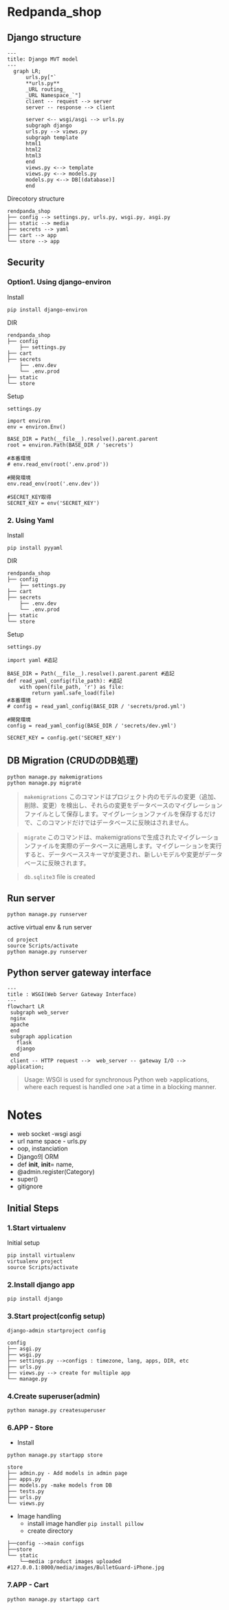 # Redpanda_shop

## Django structure


```mermaid
---
title: Django MVT model
---
  graph LR;
      urls.py["`
      **urls.py**
      _URL routing_
      _URL Namespace_`"]
      client -- request --> server
      server -- response --> client

      server <-- wsgi/asgi --> urls.py
      subgraph django
      urls.py --> views.py
      subgraph template
      html1
      html2
      html3
      end
      views.py <--> template
      views.py <--> models.py
      models.py <--> DB[(database)]
      end
```

Direcotory structure


```tree
rendpanda_shop
├── config --> settings.py, urls.py, wsgi.py, asgi.py
├── static --> media
├── secrets --> yaml
├── cart --> app
└── store --> app
```



## Security

### Option1. Using django-environ

Install 

`pip install django-environ`


DIR
```tree
rendpanda_shop
├── config
    ├── settings.py
├── cart
├── secrets
    ├── .env.dev
    └── .env.prod
├── static
└── store
```


Setup

`settings.py`
```
import environ 
env = environ.Env()

BASE_DIR = Path(__file__).resolve().parent.parent
root = environ.Path(BASE_DIR / 'secrets')

#本番環境
# env.read_env(root('.env.prod'))

#開発環境
env.read_env(root('.env.dev'))

#SECRET_KEY取得
SECRET_KEY = env('SECRET_KEY')
```

### 2. Using Yaml

Install

`pip install pyyaml`


DIR
```tree
rendpanda_shop
├── config
    ├── settings.py
├── cart
├── secrets
    ├── .env.dev
    └── .env.prod
├── static
└── store
```


Setup

`settings.py`
```
import yaml #追記

BASE_DIR = Path(__file__).resolve().parent.parent #追記
def read_yaml_config(file_path): #追記
    with open(file_path, 'r') as file:
        return yaml.safe_load(file)
#本番環境
# config = read_yaml_config(BASE_DIR / 'secrets/prod.yml')

#開発環境
config = read_yaml_config(BASE_DIR / 'secrets/dev.yml')

SECRET_KEY = config.get('SECRET_KEY')
```

## DB Migration (CRUDのDB処理)


```
python manage.py makemigrations
python manage.py migrate
``` 
>`makemigrations`
>このコマンドはプロジェクト内のモデルの変更（追加、削除、変更）を検出し、それらの変更をデータベースのマイグレーションファイルとして保存します。マイグレーションファイルを保存するだけで、このコマンドだけではデータベースに反映はされません。

>`migrate`
>このコマンドは、makemigrationsで生成されたマイグレーションファイルを実際のデータベースに適用します。マイグレーションを実行すると、データベーススキーマが変更され、新しいモデルや変更がデータベースに反映されます。




> `db.sqlite3` file is created

## Run server

`python manage.py runserver`


active virtual env & run server
```
cd project
source Scripts/activate
python manage.py runserver
```



## Python server gateway interface
```mermaid
---
title : WSGI(Web Server Gateway Interface)
---
flowchart LR
 subgraph web_server
 nginx
 apache
 end
 subgraph application
   flask
   django
 end
 client -- HTTP request -->  web_server -- gateway I/O --> application;
```
>Usage: WSGI is used for synchronous Python web >applications, where each request is handled one >at a time in a blocking manner.


# Notes
* web socket -wsgi asgi
* url name space - urls.py
* oop, instanciation
* Django의 ORM
* def __init__, __init__= name, 
* @admin.register(Category)
* super()
* gitignore



## Initial Steps

### 1.Start virtualenv
Initial setup
```
pip install virtualenv
virtualenv project
source Scripts/activate
```

### 2.Install django app

`pip install django`

### 3.Start project(config setup)

`django-admin startproject config`
```tree
config
├── asgi.py
├── wsgi.py
├── settings.py -->configs : timezone, lang, apps, DIR, etc
├── urls.py
├── views.py --> create for multiple app
└── manage.py
```
### 4.Create superuser(admin)

`python manage.py createsuperuser`

### 6.APP - Store

* Install

`python manage.py startapp store`

```tree
store
├── admin.py - Add models in admin page
├── apps.py
├── models.py -make models from DB
├── tests.py
├── urls.py
└── views.py
```

* Image handling
  - install image handler `pip install pillow`
  - create directory
```tree
├──config -->main configs
├──store
└── static
    └──media :product images uploaded #127.0.0.1:8000/media/images/BulletGuard-iPhone.jpg
```


### 7.APP - Cart


`python manage.py startapp cart`


